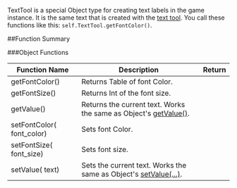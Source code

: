 TextTool is a special Object type for creating text labels in the game instance. It is the same text that is created with the [text tool](http://berserk-games.com/knowledgebase/1958/). You call these functions like this: `self.TextTool.getFontColor()`.

##Function Summary

###Object Functions

Function Name | Description | Return 
-- | -- | -- 
getFontColor()  | Returns Table of font Color. | [<span class="ret col"></span>](intro#color)
getFontSize()  | Returns Int of the font size. | [<span class="ret int"></span>](intro#types)
getValue()  | Returns the current text. Works the same as Object's [getValue()](object#getvalue). | [<span class="ret str"></span>](intro#types)
setFontColor([<span class="tag col"></span>](intro#color) font_color) | Sets font Color. | [<span class="ret boo"></span>](intro#types)
setFontSize([<span class="tag int"></span>](intro#types) font_size) | Sets font size. | [<span class="ret boo"></span>](intro#types)
setValue([<span class="tag str"></span>](intro#types) text) | Sets the current text. Works the same as Object's [setValue(...)](object#setvalue). | [<span class="ret boo"></span>](intro#types)
